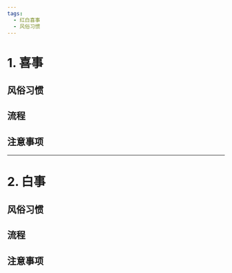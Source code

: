 ```yaml
---
tags:
  - 红白喜事
  - 风俗习惯
---
```


# 1. 喜事 

## 风俗习惯


## 流程 


## 注意事项 



***

# 2. 白事 
## 风俗习惯 




## 流程 



## 注意事项







